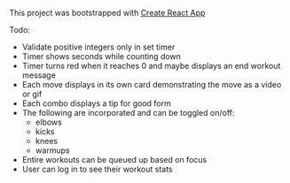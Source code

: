 This project was bootstrapped with [Create React App](https://github.com/facebook/create-react-app)

Todo:

- Validate positive integers only in set timer
- Timer shows seconds while counting down
- Timer turns red when it reaches 0 and maybe displays an end workout message
- Each move displays in its own card demonstrating the move as a video or gif
- Each combo displays a tip for good form
- The following are incorporated and can be toggled on/off:
  - elbows
  - kicks
  - knees
  - warmups
- Entire workouts can be queued up based on focus
- User can log in to see their workout stats

